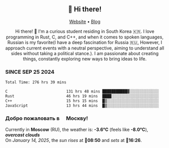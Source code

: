 <h2 align="center">👋 Hi there!</h2>
<p align="center">
  <a href="https://urdekcah.ru">Website</a> •
  <a href="https://urdekcah.blog">Blog</a>
</p>

<p align="center">
  Hi there! 👋 I'm a curious student residing in South Korea 🇰🇷. I love programming in Rust, C, and C++, and when it comes to spoken languages, Russian is my favorite(I have a deep fascination for Russia 🇷🇺, However, I approach current events with a neutral perspective, aiming to understand all sides without taking a political stance.). I am passionate about creating things, constantly exploring new ways to bring ideas to life.
</p>

### SINCE SEP 25 2024
<!--START_SECTION:waka-->
<!--LAST_WAKA_UPDATE:2025-01-13 18:30:17-->
```txt
Total Time: 276 hrs 39 mins

C                          131 hrs 48 mins ███████████▓░░░░░░░░░░░░░   46.23 %
Rust                       46 hrs 19 mins  ████░░░░░░░░░░░░░░░░░░░░░   16.25 %
C++                        15 hrs 15 mins  █▒░░░░░░░░░░░░░░░░░░░░░░░   05.35 %
JavaScript                 13 hrs 44 mins  █▒░░░░░░░░░░░░░░░░░░░░░░░   04.82 %
```
<!--END_SECTION:waka-->

<h3>Добро пожаловать в <img src="https://cdn-icons-png.flaticon.com/512/197/197408.png" width="13"/> Москву!</h3>

<!--START_SECTION:weather:moscow-->
<!--LAST_WEATHER_UPDATE:2025-01-13 21:18:00-->
Currently in **Moscow** (RU), the weather is: **-3.6°C** (feels like **-8.0°C**), ***overcast clouds***<br/>
On *January 14, 2025*, the *sun rises* at 🌅**08:50** and *sets* at 🌇**16:26**.
<!--END_SECTION:weather-->
